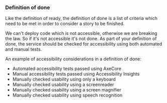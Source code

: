 ### Definition of done

Like the definition of ready, the definition of done is a list of criteria which need to be met in order to consider a story to be finished.

We can't deploy code which is not accessible, otherwise we are breaking the law. So if it's not accessible it's not done. As part of your definition of done, the service should be checked for accessibility using both automated and manual tests.

An example of accessibility considerations in a definition of done:
- Automated accessibility tests passed using AxeCore
- Manual accessibility tests passed using Accessibility Insights
- Manually checked usability using only a keyboard
- Manually checked usability using a screenreader
- Manually checked usability using a screen magnifier
- Manually checked usability using speech recognition

